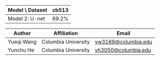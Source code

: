 | Model \ Dataset                                    | cb513 |
| -------------------------------------------------- | ----- |
| Model 2: U-net                                     | 69.2% |

| Author     | Affiliation         | Email               |
| ---------- | ------------------- | ------------------- |
| Yueqi Wang | Columbia University | yw3169@columbia.edu |
| Yunchu He  | Columbia University | yh3050@columbia.edu |
